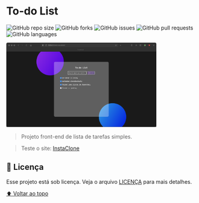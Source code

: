 # To-do List

![GitHub repo size](https://img.shields.io/github/repo-size/artaugusto/To-do-List)
![GitHub forks](https://img.shields.io/github/forks/artaugusto/To-do-List)
![GitHub issues](https://img.shields.io/github/issues-raw/artaugusto/To-do-List)
![GitHub pull requests](https://img.shields.io/github/issues-pr-raw/artaugusto/To-do-List)
![GitHub languages](https://img.shields.io/github/languages/count/artaugusto/To-do-List)

<img alt="To-do List Desktop" width="79%" src="./assets/images/todoList-Desktop.png" />

> Projeto front-end de lista de tarefas simples.

> Teste o site:
> [InstaClone](https://artaugusto.github.io/To-do-List/)

## 📝 Licença

Esse projeto está sob licença. Veja o arquivo [LICENÇA](LICENSE) para mais detalhes.

[⬆ Voltar ao topo](#DoctorCare)
